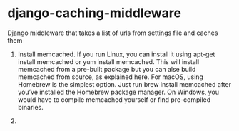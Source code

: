 # django-caching-middleware
Django middleware that takes a list of urls from settings file and caches them


1. Install memcached. If you run Linux, you can install it using apt-get install memcached or yum install memcached. This will install memcached from a pre-built package but you can alse build memcached from source, as explained here.
For macOS, using Homebrew is the simplest option. Just run brew install memcached after you’ve installed the Homebrew package manager.
On Windows, you would have to compile memcached yourself or find pre-compiled binaries.

2.